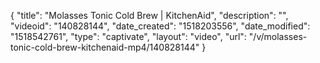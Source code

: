 {
    "title": "Molasses Tonic Cold Brew | KitchenAid",
    "description": "",
    "videoid": "140828144",
    "date_created": "1518203556",
    "date_modified": "1518542761",
    "type": "captivate",
    "layout": "video",
    "url": "\/v\/molasses-tonic-cold-brew-kitchenaid-mp4\/140828144"
}